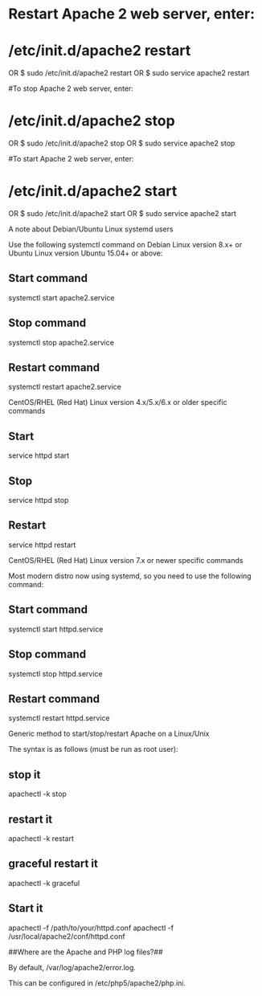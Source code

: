 # Restart Apache 2 web server, enter:
# /etc/init.d/apache2 restart
OR
$ sudo /etc/init.d/apache2 restart
OR
$ sudo service apache2 restart

#To stop Apache 2 web server, enter:
# /etc/init.d/apache2 stop 
OR
$ sudo /etc/init.d/apache2 stop
OR
$ sudo service apache2 stop

#To start Apache 2 web server, enter:
# /etc/init.d/apache2 start
OR
$ sudo /etc/init.d/apache2 start
OR
$ sudo service apache2 start

A note about Debian/Ubuntu Linux systemd users

Use the following systemctl command on Debian Linux version 8.x+ or Ubuntu Linux version Ubuntu 15.04+ or above:
## Start command ##
systemctl start apache2.service
## Stop command ##
systemctl stop apache2.service
## Restart command ##
systemctl restart apache2.service

CentOS/RHEL (Red Hat) Linux version 4.x/5.x/6.x or older specific commands

## Start ##
service httpd start
## Stop ##
service httpd stop
## Restart ##
service httpd restart

CentOS/RHEL (Red Hat) Linux version 7.x or newer specific commands

Most modern distro now using systemd, so you need to use the following command:
## Start command ##
systemctl start httpd.service
## Stop command ##
systemctl stop httpd.service
## Restart command ##
systemctl restart httpd.service

Generic method to start/stop/restart Apache on a Linux/Unix

The syntax is as follows (must be run as root user):
## stop it ##
apachectl -k stop
## restart it ##
apachectl -k restart
## graceful restart it ##
apachectl -k graceful
## Start it ##
apachectl -f /path/to/your/httpd.conf
apachectl -f /usr/local/apache2/conf/httpd.conf

##Where are the Apache and PHP log files?##

By default, /var/log/apache2/error.log.

This can be configured in /etc/php5/apache2/php.ini.



